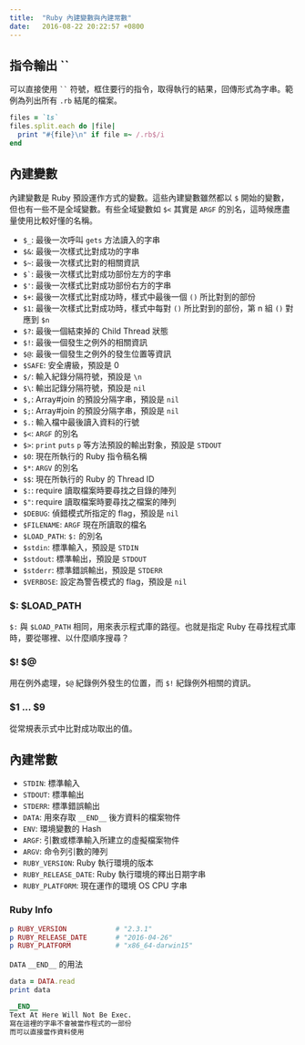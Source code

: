 ```yaml
---
title:  "Ruby 內建變數與內建常數"
date:   2016-08-22 20:22:57 +0800
---
```


## 指令輸出 <span>``</span>

可以直接使用 ``` `` ``` 符號，框住要行的指令，取得執行的結果，回傳形式為字串。範例為列出所有 `.rb` 結尾的檔案。

```ruby
files = `ls`
files.split.each do |file|
  print "#{file}\n" if file =~ /.rb$/i
end
```

## 內建變數
內建變數是 Ruby 預設運作方式的變數。這些內建變數雖然都以 `$` 開始的變數，但也有一些不是全域變數。有些全域變數如 `$<` 其實是 `ARGF` 的別名，這時候應盡量使用比較好懂的名稱。

- `$_`: 最後一次呼叫 `gets` 方法讀入的字串
- `$&`: 最後一次樣式比對成功的字串
- `$~`: 最後一次樣式比對的相關資訊
- <code>$`</code>: 最後一次樣式比對成功部份左方的字串
- `$'`: 最後一次樣式比對成功部份右方的字串
- `$+`: 最後一次樣式比對成功時，樣式中最後一個 `()` 所比對到的部份
- `$1`: 最後一次樣式比對成功時，樣式中每對 `()` 所比對到的部份，第 n 組 `()` 對應到 `$n`
- `$?`: 最後一個結束掉的 Child Thread 狀態
- `$!`: 最後一個發生之例外的相關資訊
- `$@`: 最後一個發生之例外的發生位置等資訊
- `$SAFE`: 安全膚級，預設是 0
- `$/`: 輸入紀錄分隔符號，預設是 `\n`
- `$\`: 輸出記錄分隔符號，預設是 `nil`
- `$,`: Array#join 的預設分隔字串，預設是 `nil`
- `$;`: Array#join 的預設分隔字串，預設是 `nil`
- `$.`: 輸入檔中最後讀入資料的行號
- `$<`: `ARGF` 的別名
- `$>`: `print` `puts` `p` 等方法預設的輸出對象，預設是 `STDOUT`
- `$0`: 現在所執行的 Ruby 指令稿名稱
- `$*`: `ARGV` 的別名
- `$$`: 現在所執行的 Ruby 的 Thread ID
- `$:`: require 讀取檔案時要尋找之目錄的陣列
- `$"`: require 讀取檔案時要尋找之檔案的陣列
- `$DEBUG`: 偵錯模式所指定的 flag，預設是 `nil`
- `$FILENAME`: `ARGF` 現在所讀取的檔名
- `$LOAD_PATH`: `$:` 的別名
- `$stdin`: 標準輸入，預設是 `STDIN`
- `$stdout`: 標準輸出，預設是 `STDOUT`
- `$stderr`: 標準錯誤輸出，預設是 `STDERR`
- `$VERBOSE`: 設定為警告模式的 flag，預設是 `nil`

<!--excerpt-->

### $: $LOAD_PATH
`$:` 與 `$LOAD_PATH` 相同，用來表示程式庫的路徑。也就是指定 Ruby 在尋找程式庫時，要從哪裡、以什麼順序搜尋？

### $! $@
用在例外處理，`$@` 紀錄例外發生的位置，而 `$!` 紀錄例外相關的資訊。

### $1 ... $9
從常規表示式中比對成功取出的值。

## 內建常數

- `STDIN`: 標準輸入
- `STDOUT`: 標準輸出
- `STDERR`: 標準錯誤輸出
- `DATA`: 用來存取 `__END__` 後方資料的檔案物件
- `ENV`: 環境變數的 Hash
- `ARGF`: 引數或標準輸入所建立的虛擬檔案物件
- `ARGV`: 命令列引數的陣列
- `RUBY_VERSION`: Ruby 執行環境的版本
- `RUBY_RELEASE_DATE`: Ruby 執行環境的釋出日期字串
- `RUBY_PLATFORM`: 現在運作的環境 OS CPU 字串


### Ruby Info

```ruby
p RUBY_VERSION            # "2.3.1"
p RUBY_RELEASE_DATE       # "2016-04-26"
p RUBY_PLATFORM           # "x86_64-darwin15"
```

`DATA` `__END__` 的用法

```ruby
data = DATA.read
print data

__END__
Text At Here Will Not Be Exec.
寫在這裡的字串不會被當作程式的一部份
而可以直接當作資料使用
```
